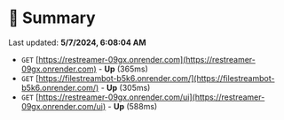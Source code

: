 # 📖 Summary
Last updated: **5/7/2024, 6:08:04 AM**

- `GET` [https://restreamer-09gx.onrender.com](https://restreamer-09gx.onrender.com) - **Up** (365ms)
- `GET` [https://filestreambot-b5k6.onrender.com/](https://filestreambot-b5k6.onrender.com/) - **Up** (305ms)
- `GET` [https://restreamer-09gx.onrender.com/ui](https://restreamer-09gx.onrender.com/ui) - **Up** (588ms)
